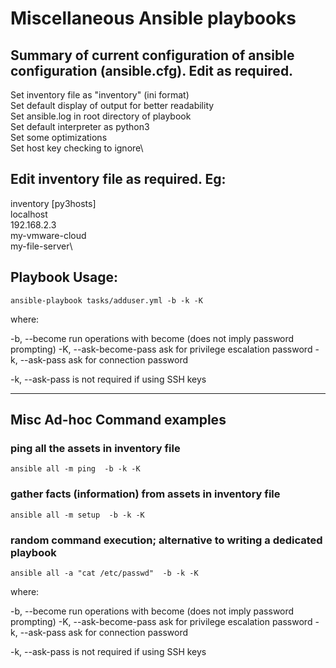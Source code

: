 # Miscellaneous Ansible playbooks

## Summary of current configuration of ansible configuration (ansible.cfg). Edit as required.
Set inventory file as "inventory" (ini format)\
Set default display of output for better readability\
Set ansible.log in root directory of playbook\
Set default interpreter as python3\
Set some optimizations\
Set host key checking to ignore\


## Edit inventory file as required.  Eg:

inventory
[py3hosts]\
localhost\
192.168.2.3\
my-vmware-cloud\
my-file-server\


## Playbook Usage:

````ansible-playbook tasks/adduser.yml -b -k -K````

where:

-b, --become             run operations with become (does not imply password prompting)
-K, --ask-become-pass    ask for privilege escalation password
-k, --ask-pass           ask for connection password

-k, --ask-pass is not required if using SSH keys


******************************************************************************


## Misc Ad-hoc Command examples

### ping all the assets in inventory file
````ansible all -m ping  -b -k -K````

### gather facts (information) from assets in inventory file
````ansible all -m setup  -b -k -K````

### random command execution; alternative to writing a dedicated playbook
````ansible all -a "cat /etc/passwd"  -b -k -K````


where:

-b, --become             run operations with become (does not imply password prompting)
-K, --ask-become-pass    ask for privilege escalation password
-k, --ask-pass           ask for connection password

-k, --ask-pass is not required if using SSH keys
